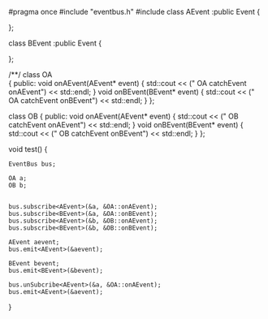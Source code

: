 #pragma once
#include "eventbus.h"
#include <iostream>
class AEvent :public Event<AEvent>
{
 
};

class BEvent :public Event<BEvent>
{
 
};

/**/
class OA  
{
public:
	void onAEvent(AEvent* event)
	{
		std::cout << (" OA catchEvent onAEvent") << std::endl;
	}
	void onBEvent(BEvent* event)
	{
		std::cout << (" OA catchEvent onBEvent") << std::endl;
	}
};
 
class OB  {
public:
	void onAEvent(AEvent* event)
	{
		std::cout << (" OB catchEvent onAEvent") << std::endl;
	}
	void onBEvent(BEvent* event)
	{
		std::cout << (" OB catchEvent onBEvent") << std::endl;
	}
};
 
void test()
{
	
	EventBus bus;
	 
	OA a;
	OB b;

 
	bus.subscribe<AEvent>(&a, &OA::onAEvent);
	bus.subscribe<BEvent>(&a, &OA::onBEvent);
	bus.subscribe<AEvent>(&b, &OB::onAEvent);
	bus.subscribe<BEvent>(&b, &OB::onBEvent);

	AEvent aevent;
	bus.emit<AEvent>(&aevent);

	BEvent bevent;
	bus.emit<BEvent>(&bevent);

	bus.unSubcribe<AEvent>(&a, &OA::onAEvent);
	bus.emit<AEvent>(&aevent);

}